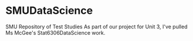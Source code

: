 # SMUDataScience
SMU Repository of Test Studies
As part of our project for Unit 3, I've pulled Ms McGee's Stat6306DataScience work.
